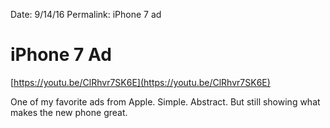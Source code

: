 Date: 9/14/16
Permalink: iPhone 7 ad

# iPhone 7 Ad

[https://youtu.be/ClRhvr7SK6E](https://youtu.be/ClRhvr7SK6E)

One of my favorite ads from Apple. Simple. Abstract. But still showing what makes the new phone great.